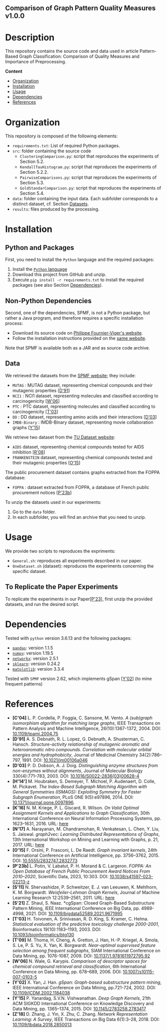 Comparison of Graph Pattern Quality Measures v1.0.0
-------------------------------------------------------------------------

# Description
This repository contains the source code and data used in article Pattern-Based Graph Classification: Comparison of Quality Measures and Importance of Preprocessing.

**Content**
* [Organization](#organization)
* [Installation](#installation)
* [Usage](#usage)
* [Dependencies](#dependencies)
* [References](#references)

# Organization
This repository is composed of the following elements:

* `requirements.txt`: List of required Python packages.
* `src`: folder containing the source code
  * `ClusteringComparison.py`: script that reproduces the experiments of Section 5.2.
  * `KendallTauHistogram.py`: script that reproduces the experiments of Section 5.2.2.
  * `PairwiseComparisons.py`: script that reproduces the experiments of Section 5.3.
  * `GoldStandarComparison.py`: script that reproduces the experiments of Section 5.4.
* `data`: folder containing the input data. Each subfolder corresponds to a distinct dataset, cf. Section [Datasets](##Data).
* `results`: files produced by the processing.


# Installation

## Python and Packages
First, you need to install the `Python` language and the required packages:

1. Install the [`Python` language](https://www.python.org)
2. Download this project from GitHub and unzip.
3. Execute `pip install -r requirements.txt` to install the required packages (see also Section [Dependencies](#dependencies)).

## Non-Python Dependencies
Second, one of the dependencies, SPMF, is not a Python package, but rather a Java program, and therefore requires a specific installation process:

* Download its source code on [Philippe Fournier-Viger's website](https://www.philippe-fournier-viger.com/spmf/index.php?link=download.php).
* Follow the installation instructions provided on the [same website](https://www.philippe-fournier-viger.com/spmf/how_to_install.php).

Note that SPMF is available both as a JAR and as source code archive.
## Data

We retrieved the datasets from the [SPMF website](https://www.philippe-fournier-viger.com/spmf/index.php?link=datasets.php); they include:
* `MUTAG` : MUTAG dataset, representing chemical compounds and their mutagenic properties [[D'91](#references)]
* `NCI1` : NCI1 dataset, representing molecules and classified according to carcinogenicity [[W'06](#references)]
* `PTC` : PTC dataset, representing molecules and classified according to carcinogenicity [[T'03](#references)] 
* `DD` : DD dataset, representing amino acids and their interactions [[D'03](#references)]
* `IMDB-Binary` : IMDB-Binary dataset, representing movie collaboration graphs [[Y'15](#references)]

We retrieve two dataset from the [TU Dataset website](https://chrsmrrs.github.io/datasets/docs/datasets/):
* `AIDS` dataset, representing chemical compounds tested for AIDS inhibition [[R'08](#references)]
* `FRANKENSTEIN` dataset, representing chemical compounds tested and their mutagenic properties [[O'15](#references)]

The public procurement dataset contains graphs extracted from the FOPPA database:
* `FOPPA` : dataset extracted from FOPPA, a database of French public procurement notices [[P'23b](#references)]

To unzip the datasets used in our experiments:

1. Go to the `data` folder.
2. In each subfolder, you will find an archive that you need to unzip.

# Usage
We provide two scripts to reproduces the expriments:

* `General.sh`: reproduces all experiments described in our paper.
* `OneDataset.sh` (dataset): reproduces the experiments concerning the specific dataset.


## To Replicate the Paper Experiments
To replicate the experiments in our Paper[[P'23](#references)], first unzip the provided datasets, and run the desired script. 

# Dependencies
Tested with `python` version 3.6.13 and the following packages:
* [`pandas`](https://pypi.org/project/pandas/): version 1.1.5
* [`numpy`](https://pypi.org/project/numpy/): version 1.19.5
* [`networkx`](https://pypi.org/project/numpy/): version 2.5.1
* [`sklearn`](https://pypi.org/project/numpy/): version 0.24.2
* [`matplotlib`](https://pypi.org/project/numpy/): version 3.3.4

Tested with `SPMF` version 2.62, which implements gSpan [[Y'02](#references)] (to mine frequent patterns)


# References
* **[C'04]** L. P. Cordella, P. Foggia, C. Sansone, M. Vento. *A (sub)graph isomorphism algorithm for matching large graphs*, IEEE Transactions on Pattern Analysis and Machine Intelligence, 26(10):1367-1372, 2004. DOI: [10.1109/tpami.2004.75](https://doi.org/10.1109/tpami.2004.75)
* **[D'91]** A. S. Debnath, R. L. Lopez, G. Debnath, A. Shusterman, C. Hansch. *Structure-activity relationship of mutagenic aromatic and heteroaromatic nitro compounds. Correlation with molecular orbital energies and hydrophobicity*, Journal of Medicinal Chemistry 34(2):786–797, 1991. DOI: [10.1021/jm00106a046](https://doi.org/10.1021/jm00106a046)
* **[D'03]** P. D. Dobson, A. J. Doig. *Distinguishing enzyme structures from non-enzymes without alignments*, Journal of Molecular Biology 330(4):771–783, 2003. DOI: [10.1016/S0022-2836(03)00628-4](https://doi.org/10.1016/S0022-2836(03)00628-4)
* **[H'14']** M. Houbraken, S. Demeyer, T. Michoel, P. Audenaert, D. Colle, M. Pickavet. *The Index-Based Subgraph Matching Algorithm with General Symmetries (ISMAGS): Exploiting Symmetry for Faster Subgraph Enumeration*, PLoS ONE 9(5):e97896, 2014. DOI: [10.1371/journal.pone.0097896](https://doi.org/10.1371/journal.pone.0097896).
* **[K'16]** N. M. Kriege, P. L. Giscard, R. Wilson. *On Valid Optimal Assignment Kernels and Applications to Graph Classification*, 30th International Conference on Neural Information Processing Systems, pp. 1623–1631, 2016. URL: [here](https://proceedings.neurips.cc/paper_files/paper/2016/hash/0efe32849d230d7f53049ddc4a4b0c60-Abstract.html)
* **[N'17]** A. Narayanan, M. Chandramohan, R. Venkatesan, L. Chen, Y. Liu, S. Jaiswal. *graph2vec: Learning Distributed Representations of Graphs*, 13th International Workshop on Mining and Learning with Graphs, p. 21, 2017. URL: [here](https://arxiv.org/abs/1707.05005)
* **[O'15]** F. Orsini, P. Frasconi, L. De Raedt. *Graph invariant kernels*, 24th International Conference on Artificial Intelligence, pp. 3756–3762, 2015. DOI: [10.5555/2832747.2832773](http://doi.org/10.5555/2832747.2832773)
* **[P'23b]** L. Potin, V. Labatut, P. H. Morand & C. Largeron. *FOPPA: An Open Database of French Public Procurement Award Notices From 2010–2020*, Scientific Data, 2023, 10:303. DOI: [10.1038/s41597-023-02213-z](https://dx.doi.org/10.1038/s41597-023-02213-z) 
* **[S'11]** N. Shervashidze, P. Schweitzer, E. J. van Leeuwen, K. Mehlhorn, K. M. Borgwardt. *Weisfeiler-Lehman Graph Kernels*, Journal of Machine Learning Research 12:2539–2561, 2011. URL: [here](https://dl.acm.org/citation.cfm?id=2078187)
* **[S'21]** Z. Shaul, S. Naaz. *cgSpan: Closed Graph-Based Substructure Pattern Mining, IEEE International Conference on Big Data, pp. 4989-4998, 2021. DOI: [10.1109/bigdata52589.2021.9671995](https://doi.org/10.1109/bigdata52589.2021.9671995)
* **[T'03]** H. Toivonen, A. Srinivasan, R. D. King, S. Kramer, C. Helma. *Statistical evaluation of the predictive toxicology challenge 2000-2001*, Bioinformatics 19(10):1183–1193, 2003. DOI: [10.1093/bioinformatics/btg130](https://doi.org/10.1093/bioinformatics/btg130)
* **[T'09]** M. Thoma, H. Cheng, A. Gretton, J. Han, H.-P. Kriegel, A. Smola, S. Le, P. S. Yu, X. Yan, K. Borgwardt. *Near-optimal supervised feature selection among frequent subgraphs*, SIAM International Conference on Data Mining, pp. 1076-1087, 2009. DOI: [10.1137/1.9781611972795.92](http://doi.org/10.1137/1.9781611972795.92)
* **[W'06]** N. Wale, G. Karypis. *Comparison of descriptor spaces for chemical compound retrieval and classification*, 6th International Conference on Data Mining, pp. 678–689, 2006. DOI: [10.1007/s10115-007-0103-5](https://doi.org/10.1007/s10115-007-0103-5)
* **[Y'02]** X. Yan, J. Han. *gSpan: Graph-based substructure pattern mining*, IEEE International Conference on Data Mining, pp.721-724, 2002. DOI: [10.1109/ICDM.2002.1184038](https://doi.org/10.1109/ICDM.2002.1184038)
* **[Y'15]** P. Yanardag, S.V.N. Vishwanathan. *Deep Graph Kernels*, 21th ACM SIGKDD International Conference on Knowledge Discovery and Data Mining, pp. 1365–1374, 2015. DOI: [10.1145/2783258.2783417](https://doi.org/10.1145/2783258.2783417)
* **[Z'18]** D. Zhang, J. Yin, X. Zhu, C. Zhang. *Network Representation Learning: A Survey*, IEEE Transactions on Big Data 6(1):3–28, 2018. DOI: [10.1109/tbdata.2018.2850013](http://doi.org/10.1109/tbdata.2018.2850013)

